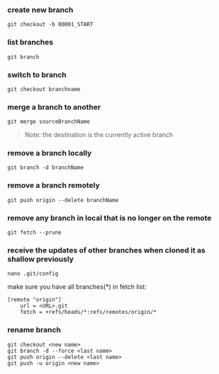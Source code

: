 ### create new branch

```
git checkout -b 00001_START
```

### list branches

```
git branch
```

### switch to branch
```
git checkout branchname
```

### merge a branch to another

```
git merge sourceBranchName
```

> Note: the destination is the currently active branch

### remove a branch locally

```
git branch -d branchName
```

### remove a branch remotely

```
git push origin --delete branchName
```
### remove any branch in local that is no longer on the remote
```
git fetch --prune
```
### receive the updates of other branches when cloned it as shallow previously
```
nano .git/config
```
make sure you have all branches(*) in fetch list:
```
[remote "origin"]
	url = <URL>.git
	fetch = +refs/heads/*:refs/remotes/origin/*
```
### rename branch
```
git checkout <new name>
git branch -d --force <last name>
git push origin --delete <last name>
git push -u origin <new name>
```
